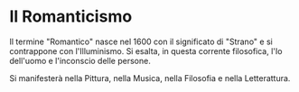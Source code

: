 # Il Romanticismo

Il termine "Romantico" nasce nel 1600 con il significato di "Strano" e si contrappone con l'Illuminismo.
Si esalta, in questa corrente filosofica, l'Io dell'uomo e l'inconscio delle persone.

Si manifesterà nella Pittura, nella Musica, nella Filosofia e nella Letterattura.
